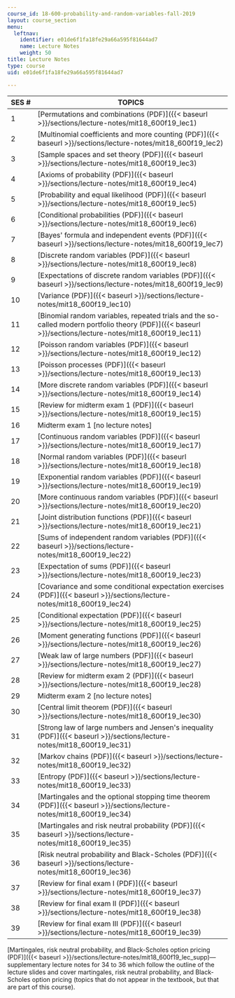 ```yaml
---
course_id: 18-600-probability-and-random-variables-fall-2019
layout: course_section
menu:
  leftnav:
    identifier: e01de6f1fa18fe29a66a595f81644ad7
    name: Lecture Notes
    weight: 50
title: Lecture Notes
type: course
uid: e01de6f1fa18fe29a66a595f81644ad7

---
```


| SES # | TOPICS |
| --- | --- |
| 1 | [Permutations and combinations (PDF)]({{< baseurl >}}/sections/lecture-notes/mit18_600f19_lec1) |
| 2 | [Multinomial coefficients and more counting (PDF)]({{< baseurl >}}/sections/lecture-notes/mit18_600f19_lec2) |
| 3 | [Sample spaces and set theory (PDF)]({{< baseurl >}}/sections/lecture-notes/mit18_600f19_lec3) |
| 4 | [Axioms of probability (PDF)]({{< baseurl >}}/sections/lecture-notes/mit18_600f19_lec4) |
| 5 | [Probability and equal likelihood (PDF)]({{< baseurl >}}/sections/lecture-notes/mit18_600f19_lec5) |
| 6 | [Conditional probabilities (PDF)]({{< baseurl >}}/sections/lecture-notes/mit18_600f19_lec6) |
| 7 | [Bayes' formula and independent events (PDF)]({{< baseurl >}}/sections/lecture-notes/mit18_600f19_lec7) |
| 8 | [Discrete random variables (PDF)]({{< baseurl >}}/sections/lecture-notes/mit18_600f19_lec8) |
| 9 | [Expectations of discrete random variables (PDF)]({{< baseurl >}}/sections/lecture-notes/mit18_600f19_lec9) |
| 10 | [Variance (PDF)]({{< baseurl >}}/sections/lecture-notes/mit18_600f19_lec10) |
| 11 | [Binomial random variables, repeated trials and the so-called modern portfolio theory (PDF)]({{< baseurl >}}/sections/lecture-notes/mit18_600f19_lec11) |
| 12 | [Poisson random variables (PDF)]({{< baseurl >}}/sections/lecture-notes/mit18_600f19_lec12) |
| 13 | [Poisson processes (PDF)]({{< baseurl >}}/sections/lecture-notes/mit18_600f19_lec13) |
| 14 | [More discrete random variables (PDF)]({{< baseurl >}}/sections/lecture-notes/mit18_600f19_lec14) |
| 15 | [Review for midterm exam 1 (PDF)]({{< baseurl >}}/sections/lecture-notes/mit18_600f19_lec15) |
| 16 | Midterm exam 1 \[no lecture notes\] |
| 17 | [Continuous random variables (PDF)]({{< baseurl >}}/sections/lecture-notes/mit18_600f19_lec17) |
| 18 | [Normal random variables (PDF)]({{< baseurl >}}/sections/lecture-notes/mit18_600f19_lec18) |
| 19 | [Exponential random variables (PDF)]({{< baseurl >}}/sections/lecture-notes/mit18_600f19_lec19) |
| 20 | [More continuous random variables (PDF)]({{< baseurl >}}/sections/lecture-notes/mit18_600f19_lec20) |
| 21 | [Joint distribution functions (PDF)]({{< baseurl >}}/sections/lecture-notes/mit18_600f19_lec21) |
| 22 | [Sums of independent random variables (PDF)]({{< baseurl >}}/sections/lecture-notes/mit18_600f19_lec22) |
| 23 | [Expectation of sums (PDF)]({{< baseurl >}}/sections/lecture-notes/mit18_600f19_lec23) |
| 24 | [Covariance and some conditional expectation exercises (PDF)]({{< baseurl >}}/sections/lecture-notes/mit18_600f19_lec24) |
| 25 | [Conditional expectation (PDF)]({{< baseurl >}}/sections/lecture-notes/mit18_600f19_lec25) |
| 26 | [Moment generating functions (PDF)]({{< baseurl >}}/sections/lecture-notes/mit18_600f19_lec26) |
| 27 | [Weak law of large numbers (PDF)]({{< baseurl >}}/sections/lecture-notes/mit18_600f19_lec27) |
| 28 | [Review for midterm exam 2 (PDF)]({{< baseurl >}}/sections/lecture-notes/mit18_600f19_lec28) |
| 29 | Midterm exam 2 \[no lecture notes\] |
| 30 | [Central limit theorem (PDF)]({{< baseurl >}}/sections/lecture-notes/mit18_600f19_lec30) |
| 31 | [Strong law of large numbers and Jensen's inequality (PDF)]({{< baseurl >}}/sections/lecture-notes/mit18_600f19_lec31) |
| 32 | [Markov chains (PDF)]({{< baseurl >}}/sections/lecture-notes/mit18_600f19_lec32) |
| 33 | [Entropy (PDF)]({{< baseurl >}}/sections/lecture-notes/mit18_600f19_lec33) |
| 34 | [Martingales and the optional stopping time theorem (PDF)]({{< baseurl >}}/sections/lecture-notes/mit18_600f19_lec34) |
| 35 | [Martingales and risk neutral probability (PDF)]({{< baseurl >}}/sections/lecture-notes/mit18_600f19_lec35) |
| 36 | [Risk neutral probability and Black-Scholes (PDF)]({{< baseurl >}}/sections/lecture-notes/mit18_600f19_lec36) |
| 37 | [Review for final exam I (PDF)]({{< baseurl >}}/sections/lecture-notes/mit18_600f19_lec37) |
| 38 | [Review for final exam II (PDF)]({{< baseurl >}}/sections/lecture-notes/mit18_600f19_lec38) |
| 39 | [Review for final exam III (PDF)]({{< baseurl >}}/sections/lecture-notes/mit18_600f19_lec39) 

[Martingales, risk neutral probability, and Black-Scholes option pricing (PDF)]({{< baseurl >}}/sections/lecture-notes/mit18_600f19_lec_supp)—supplementary lecture notes for 34 to 36 which follow the outline of the lecture slides and cover martingales, risk neutral probability, and Black-Scholes option pricing (topics that do not appear in the textbook, but that are part of this course).